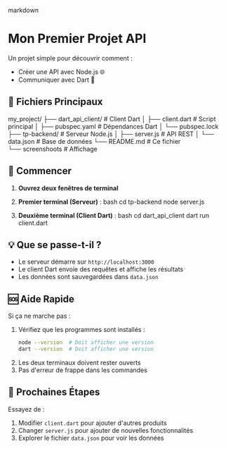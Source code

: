 

markdown
# Mon Premier Projet API

Un projet simple pour découvrir comment :
- Créer une API avec Node.js 🌐
- Communiquer avec Dart 📱

## 📌 Fichiers Principaux


my_project/
├── dart_api_client/      # Client Dart
│   ├── client.dart       # Script principal
│   ├── pubspec.yaml      # Dépendances Dart
│   └── pubspec.lock
├── tp-backend/           # Serveur Node.js
│   ├── server.js         # API REST
│   └── data.json         # Base de données
└── README.md             # Ce fichier     
└── screenshoots          # Affichage

## 🚀 Commencer

1. **Ouvrez deux fenêtres de terminal**

2. **Premier terminal (Serveur)** :
bash
cd tp-backend
node server.js

3. **Deuxième terminal (Client Dart)** :
bash
cd dart_api_client
dart run client.dart


## 💡 Que se passe-t-il ?

- Le serveur démarre sur `http://localhost:3000`
- Le client Dart envoie des requêtes et affiche les résultats
- Les données sont sauvegardées dans `data.json`

## 🆘 Aide Rapide

Si ça ne marche pas :
1. Vérifiez que les programmes sont installés :
   ```bash
   node --version  # Doit afficher une version
   dart --version  # Doit afficher une version
   ```
2. Les deux terminaux doivent rester ouverts
3. Pas d'erreur de frappe dans les commandes

## 🎯 Prochaines Étapes

Essayez de :
1. Modifier `client.dart` pour ajouter d'autres produits
2. Changer `server.js` pour ajouter de nouvelles fonctionnalités
3. Explorer le fichier `data.json` pour voir les données
